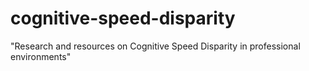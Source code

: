 # cognitive-speed-disparity
"Research and resources on Cognitive Speed Disparity in professional environments"
